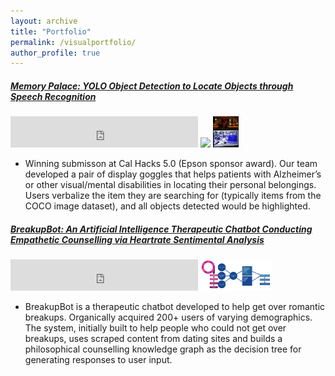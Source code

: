 ```yaml
---
layout: archive
title: "Portfolio"
permalink: /visualportfolio/
author_profile: true
---
```


##### [Memory Palace: YOLO Object Detection to Locate Objects through Speech Recognition](https://dattasiddhartha-3.github.io/portfolio/10000memorypalace/)

<iframe height="50" src="https://www.youtube.com/embed/s6UWctGQRwA" frameborder="0" allow="accelerometer; autoplay; encrypted-media; gyroscope; picture-in-picture" allowfullscreen></iframe> <img src="https://he-s3.s3.amazonaws.com/media/sprint/cal-hacks-50/team/475490/e253ebdepson_goggles_lq.PNG" height="50"> <img src="/images/moverioimage.PNG" height="50">

* Winning submisson at Cal Hacks 5.0 (Epson sponsor award). Our team developed a pair of display goggles that helps patients with Alzheimer’s or other visual/mental disabilities in locating their personal belongings. Users verbalize the item they are searching for (typically items from the COCO image dataset), and all objects detected would be highlighted.

##### [BreakupBot: An Artificial Intelligence Therapeutic Chatbot Conducting Empathetic Counselling via Heartrate Sentimental Analysis]()

<iframe height="50" src="https://www.youtube.com/embed/1NxWMQA7tlM" frameborder="0" allow="accelerometer; autoplay; encrypted-media; gyroscope; picture-in-picture" allowfullscreen></iframe> <img src="/images/pipeline.PNG" height="50">

* BreakupBot is a therapeutic chatbot developed to help get over romantic breakups. Organically acquired 200+ users of varying demographics. The system, initially built to help people who could not get over breakups, uses scraped content from dating sites and builds a philosophical counselling knowledge graph as the decision tree for generating responses to user input.

